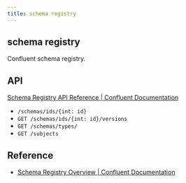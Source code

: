 ```yaml
---
title: schema registry
---
```


## schema registry
Confluent schema registry.

## API
[Schema Registry API Reference \| Confluent Documentation](https://docs.confluent.io/platform/current/schema-registry/develop/api.html#schemaregistry-api)


- `/schemas/ids/{int: id}`
- `GET /schemas/ids/{int: id}/versions`
- `GET /schemas/types/`
- `GET /subjects`


## Reference
- [Schema Registry Overview \| Confluent Documentation](https://docs.confluent.io/platform/current/schema-registry/index.html)
